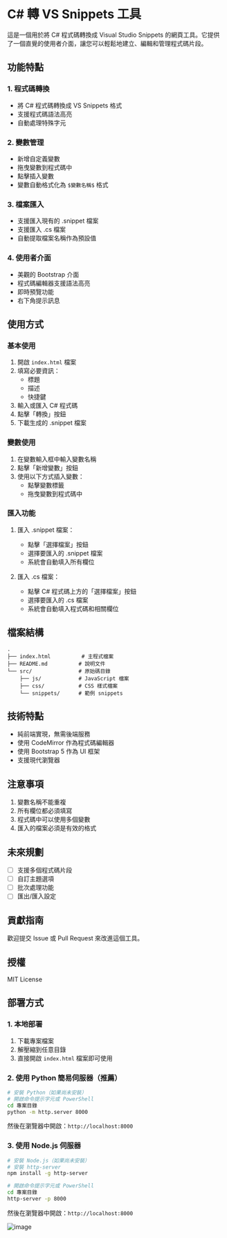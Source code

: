 # C# 轉 VS Snippets 工具

這是一個用於將 C# 程式碼轉換成 Visual Studio Snippets 的網頁工具。它提供了一個直覺的使用者介面，讓您可以輕鬆地建立、編輯和管理程式碼片段。

## 功能特點

### 1. 程式碼轉換
- 將 C# 程式碼轉換成 VS Snippets 格式
- 支援程式碼語法高亮
- 自動處理特殊字元

### 2. 變數管理
- 新增自定義變數
- 拖曳變數到程式碼中
- 點擊插入變數
- 變數自動格式化為 `$變數名稱$` 格式

### 3. 檔案匯入
- 支援匯入現有的 .snippet 檔案
- 支援匯入 .cs 檔案
- 自動提取檔案名稱作為預設值

### 4. 使用者介面
- 美觀的 Bootstrap 介面
- 程式碼編輯器支援語法高亮
- 即時預覽功能
- 右下角提示訊息

## 使用方式

### 基本使用
1. 開啟 `index.html` 檔案
2. 填寫必要資訊：
   - 標題
   - 描述
   - 快捷鍵
3. 輸入或匯入 C# 程式碼
4. 點擊「轉換」按鈕
5. 下載生成的 .snippet 檔案

### 變數使用
1. 在變數輸入框中輸入變數名稱
2. 點擊「新增變數」按鈕
3. 使用以下方式插入變數：
   - 點擊變數標籤
   - 拖曳變數到程式碼中

### 匯入功能
1. 匯入 .snippet 檔案：
   - 點擊「選擇檔案」按鈕
   - 選擇要匯入的 .snippet 檔案
   - 系統會自動填入所有欄位

2. 匯入 .cs 檔案：
   - 點擊 C# 程式碼上方的「選擇檔案」按鈕
   - 選擇要匯入的 .cs 檔案
   - 系統會自動填入程式碼和相關欄位

## 檔案結構
```
.
├── index.html          # 主程式檔案
├── README.md          # 說明文件
└── src/               # 原始碼目錄
    ├── js/            # JavaScript 檔案
    ├── css/           # CSS 樣式檔案
    └── snippets/      # 範例 snippets
```

## 技術特點
- 純前端實現，無需後端服務
- 使用 CodeMirror 作為程式碼編輯器
- 使用 Bootstrap 5 作為 UI 框架
- 支援現代瀏覽器

## 注意事項
1. 變數名稱不能重複
2. 所有欄位都必須填寫
3. 程式碼中可以使用多個變數
4. 匯入的檔案必須是有效的格式

## 未來規劃
- [ ] 支援多個程式碼片段
- [ ] 自訂主題選項
- [ ] 批次處理功能
- [ ] 匯出/匯入設定

## 貢獻指南
歡迎提交 Issue 或 Pull Request 來改進這個工具。

## 授權
MIT License 

## 部署方式

### 1. 本地部署
1. 下載專案檔案
2. 解壓縮到任意目錄
3. 直接開啟 `index.html` 檔案即可使用

### 2. 使用 Python 簡易伺服器（推薦）
```bash
# 安裝 Python（如果尚未安裝）
# 開啟命令提示字元或 PowerShell
cd 專案目錄
python -m http.server 8000
```
然後在瀏覽器中開啟：`http://localhost:8000`

### 3. 使用 Node.js 伺服器
```bash
# 安裝 Node.js（如果尚未安裝）
# 安裝 http-server
npm install -g http-server

# 開啟命令提示字元或 PowerShell
cd 專案目錄
http-server -p 8000
```
然後在瀏覽器中開啟：`http://localhost:8000`

![image]()